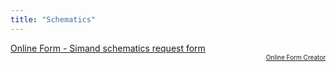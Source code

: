 ```yaml
---
title: "Schematics"
---
```


<script type="text/javascript" src="https://simband.formstack.com/forms/js.php?no_style=1&form=1872304&viewkey=3HVAs6s4vu&style_version=v3"></script><noscript><a href="https://simband.formstack.com/forms/simband_prototype_request_copy_copy" title="Online Form">Online Form - Simand schematics request form</a></noscript><div style="text-align:right; font-size:x-small;"><a href="http://www.formstack.com?utm_source=jsembed&utm_medium=product&utm_campaign=product+branding&fa=h,1872304" title="Online Form Creator">Online Form Creator</a></div>
